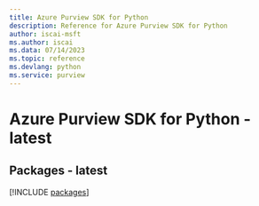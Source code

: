 ```yaml
---
title: Azure Purview SDK for Python
description: Reference for Azure Purview SDK for Python
author: iscai-msft
ms.author: iscai
ms.data: 07/14/2023
ms.topic: reference
ms.devlang: python
ms.service: purview
---
```

# Azure Purview SDK for Python - latest
## Packages - latest
[!INCLUDE [packages](purview-index.md)]